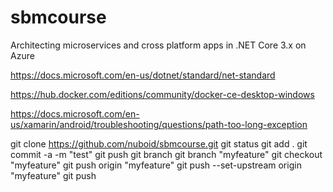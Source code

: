 # sbmcourse
Architecting microservices and cross platform apps in .NET Core 3.x on Azure

https://docs.microsoft.com/en-us/dotnet/standard/net-standard

https://hub.docker.com/editions/community/docker-ce-desktop-windows

https://docs.microsoft.com/en-us/xamarin/android/troubleshooting/questions/path-too-long-exception

git clone https://github.com/nuboid/sbmcourse.git
git status
git add .
git commit -a -m "test"
git push
git branch
git branch "myfeature"
git checkout "myfeature"
git push origin "myfeature"
git push --set-upstream origin "myfeature"
git push


